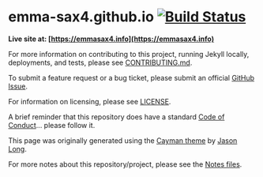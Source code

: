 # emma-sax4.github.io [![Build Status](https://travis-ci.com/emma-sax4/emma-sax4.github.io.svg?branch=master)](https://travis-ci.com/emma-sax4/emma-sax4.github.io)

**Live site at: [https://emmasax4.info](https://emmasax4.info)**

For more information on contributing to this project, running Jekyll locally, deployments, and tests, please see [CONTRIBUTING.md](https://github.com/emma-sax4/emma-sax4.github.io/blob/master/.github/CONTRIBUTING.md).

To submit a feature request or a bug ticket, please submit an official [GitHub Issue](https://github.com/emma-sax4/emma-sax4.github.io/issues/new/choose).

For information on licensing, please see [LICENSE](https://github.com/emma-sax4/emma-sax4.github.io/blob/master/LICENSE).

A brief reminder that this repository does have a standard [Code of Conduct](https://github.com/emma-sax4/emma-sax4.github.io/blob/master/.github/CODE_OF_CONDUCT.md)... please follow it.

This page was originally generated using the [Cayman theme](https://github.com/jasonlong/cayman-theme) by [Jason Long](https://twitter.com/jasonlong).

For more notes about this repository/project, please see the [Notes files](https://github.com/emma-sax4/emma-sax4.github.io/blob/master/.notes).
